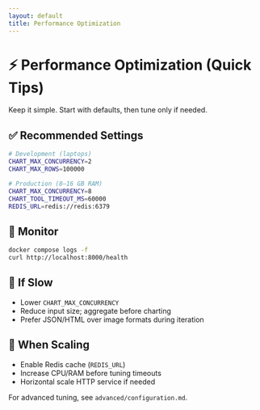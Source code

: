```yaml
---
layout: default
title: Performance Optimization
---
```


# ⚡ Performance Optimization (Quick Tips)

Keep it simple. Start with defaults, then tune only if needed.

## ✅ Recommended Settings
```bash
# Development (laptops)
CHART_MAX_CONCURRENCY=2
CHART_MAX_ROWS=100000

# Production (8–16 GB RAM)
CHART_MAX_CONCURRENCY=8
CHART_TOOL_TIMEOUT_MS=60000
REDIS_URL=redis://redis:6379
```

## 🧪 Monitor
```bash
docker compose logs -f
curl http://localhost:8000/health
```

## 🐛 If Slow
- Lower `CHART_MAX_CONCURRENCY`
- Reduce input size; aggregate before charting
- Prefer JSON/HTML over image formats during iteration

## 🧰 When Scaling
- Enable Redis cache (`REDIS_URL`)
- Increase CPU/RAM before tuning timeouts
- Horizontal scale HTTP service if needed

For advanced tuning, see `advanced/configuration.md`.
